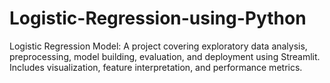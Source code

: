 # Logistic-Regression-using-Python
Logistic Regression Model: A project covering exploratory data analysis, preprocessing, model building, evaluation, and deployment using Streamlit. Includes visualization, feature interpretation, and performance metrics.
